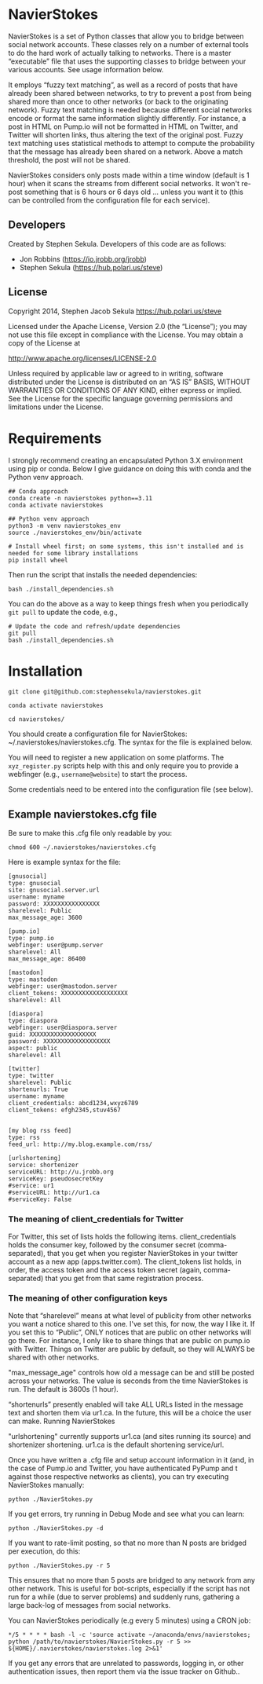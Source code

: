 # NavierStokes

NavierStokes is a set of Python classes that allow you to bridge between social network accounts. These classes rely on a number of external tools to do the hard work of actually talking to networks. There is a master “executable” file that uses the supporting classes to bridge between your various accounts. See usage information below.

It employs “fuzzy text matching”, as well as a record of posts that have already been shared between networks, to try to prevent a post from being shared more than once to other networks (or back to the originating network). Fuzzy text matching is needed because different social networks encode or format the same information slightly differently. For instance, a post in HTML on Pump.io will not be formatted in HTML on Twitter, and Twitter will shorten links, thus altering the text of the original post. Fuzzy text matching uses statistical methods to attempt to compute the probability that the message has already been shared on a network. Above a match threshold, the post will not be shared.

NavierStokes considers only posts made within a time window (default is 1 hour) when it scans the streams from different social networks. It won't re-post something that is 6 hours or 6 days old ... unless you want it to (this can be controlled from the configuration file for each service).

## Developers

Created by Stephen Sekula. Developers of this code are as follows:

* Jon Robbins (https://io.jrobb.org/jrobb)
* Stephen Sekula (https://hub.polari.us/steve)

## License

Copyright 2014, Stephen Jacob Sekula https://hub.polari.us/steve

Licensed under the Apache License, Version 2.0 (the “License”); you may not use this file except in compliance with the License. You may obtain a copy of the License at

http://www.apache.org/licenses/LICENSE-2.0

Unless required by applicable law or agreed to in writing, software distributed under the License is distributed on an “AS IS” BASIS, WITHOUT WARRANTIES OR CONDITIONS OF ANY KIND, either express or implied. See the License for the specific language governing permissions and limitations under the License.

# Requirements

I strongly recommend creating an encapsulated Python 3.X environment using pip or conda. Below I give guidance on doing this with conda and the Python venv approach.

```
## Conda approach
conda create -n navierstokes python==3.11
conda activate navierstokes
```

```
## Python venv approach
python3 -m venv navierstokes_env
source ./navierstokes_env/bin/activate

# Install wheel first; on some systems, this isn't installed and is needed for some library installations
pip install wheel
```

Then run the script that installs the needed dependencies:

```
bash ./install_dependencies.sh
```

You can do the above as a way to keep things fresh when you periodically ```git pull``` to update the code, e.g.,

```
# Update the code and refresh/update dependencies
git pull
bash ./install_dependencies.sh
```


# Installation

```
git clone git@github.com:stephensekula/navierstokes.git

conda activate navierstokes

cd navierstokes/
```

You should create a configuration file for NavierStokes: ~/.navierstokes/navierstokes.cfg. The syntax for the file is explained below.

You will need to register a new application on some platforms. The ```xyz_register.py``` scripts help with this and only require you to provide a webfinger (e.g., ```username@website```) to start the process.

Some credentials need to be entered into the configuration file (see below).

## Example navierstokes.cfg file

Be sure to make this .cfg file only readable by you:

```
chmod 600 ~/.navierstokes/navierstokes.cfg
```

Here is example syntax for the file:


```
[gnusocial]
type: gnusocial
site: gnusocial.server.url
username: myname
password: XXXXXXXXXXXXXXXX
sharelevel: Public
max_message_age: 3600

[pump.io]
type: pump.io
webfinger: user@pump.server
sharelevel: All
max_message_age: 86400

[mastodon]
type: mastodon
webfinger: user@mastodon.server
client_tokens: XXXXXXXXXXXXXXXXXXX
sharelevel: All

[diaspora]
type: diaspora
webfinger: user@diaspora.server
guid: XXXXXXXXXXXXXXXXXXX
password: XXXXXXXXXXXXXXXXXXX
aspect: public
sharelevel: All

[twitter]
type: twitter
sharelevel: Public
shortenurls: True
username: myname
client_credentials: abcd1234,wxyz6789
client_tokens: efgh2345,stuv4567


[my blog rss feed]
type: rss
feed_url: http://my.blog.example.com/rss/

[urlshortening]
service: shortenizer
serviceURL: http://u.jrobb.org
serviceKey: pseudosecretKey
#service: ur1
#serviceURL: http://ur1.ca
#serviceKey: False
```

### The meaning of client_credentials for Twitter
For Twitter, this set of lists holds the following items. client_credentials holds the consumer key, followed by the consumer secret (comma-separated), that you get when you register NavierStokes in your twitter account as a new app (apps.twitter.com). The client_tokens list holds, in order, the access token and the access token secret (again, comma-separated) that you get from that same registration process.

### The meaning of other configuration keys
Note that “sharelevel” means at what level of publicity from other networks you want a notice shared to this one. I've set this, for now, the way I like it. If you set this to “Public”, ONLY notices that are public on other networks will go there. For instance, I only like to share things that are public on pump.io with Twitter. Things on Twitter are public by default, so they will ALWAYS be shared with other networks.

"max_message_age" controls how old a message can be and still be posted across your networks. The value is seconds from the time NavierStokes is run. The default is 3600s (1 hour).

“shortenurls” presently enabled will take ALL URLs listed in the message text and shorten them via ur1.ca. In the future, this will be a choice the user can make.
Running NavierStokes

"urlshortening" currently supports ur1.ca (and sites running its source) and shortenizer shortening. ur1.ca is the default shortening service/url.

Once you have written a .cfg file and setup account information in it (and, in the case of Pump.io and Twitter, you have authenticated PyPump and t against those respective networks as clients), you can try executing NavierStokes manually:

```
python ./NavierStokes.py
```

If you get errors, try running in Debug Mode and see what you can learn:

```
python ./NavierStokes.py -d
```

If you want to rate-limit posting, so that no more than N posts are bridged per execution, do this:

```
python ./NavierStokes.py -r 5
```

This ensures that no more than 5 posts are bridged to any network from any other network. This is useful for bot-scripts, especially if the script has not run for a while (due to server problems) and suddenly runs, gathering a large back-log of messages from social networks.

You can NavierStokes periodically (e.g every 5 minutes) using a CRON job:

```
*/5 * * * * bash -l -c 'source activate ~/anaconda/envs/navierstokes; python /path/to/navierstokes/NavierStokes.py -r 5 >> ${HOME}/.navierstokes/navierstokes.log 2>&1'
```

If you get any errors that are unrelated to passwords, logging in, or other authentication issues, then report them via the issue tracker on Github..
```
